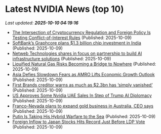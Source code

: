 # Latest NVIDIA News (top 10)
_Last updated: **2025-10-10 04:19:16**_

- [The Intersection of Cryptocurrency Regulation and Foreign Policy Is Testing Conflict-of-Interest Rules](https://clsbluesky.law.columbia.edu/2025/10/09/the-intersection-of-cryptocurrency-regulation-and-foreign-policy-is-testing-conflict-of-interest-rules/) (Published: 2025-10-09)
- [SoftBank’s Graphcore plans $1.3 billion chip investment in India](https://economictimes.indiatimes.com/tech/technology/softbanks-graphcore-plans-1-3-billion-chip-investment-in-india/articleshow/124404096.cms) (Published: 2025-10-09)
- [Netweb Technologies shares in focus on partnership to build AI infrastructure solutions](https://economictimes.indiatimes.com/markets/stocks/news/netweb-technologies-shares-in-focus-on-partnership-to-build-ai-infrastructure-solutions/articleshow/124404085.cms) (Published: 2025-10-09)
- [Liquified Natural Gas Risks Becoming a Bridge to Nowhere](https://biztoc.com/x/4b1eb2120f993fd2) (Published: 2025-10-09)
- [Asia Defies Slowdown Fears as AMRO Lifts Economic Growth Outlook](https://biztoc.com/x/a9abc850ff8c0164) (Published: 2025-10-09)
- [First Brands creditor warns as much as $2.3bn has ‘simply vanished’](https://biztoc.com/x/0d52b00ddae138e0) (Published: 2025-10-09)
- [US Approves Some Nvidia UAE Sales In Step of Trump AI Diplomacy](https://biztoc.com/x/94d766648149c23c) (Published: 2025-10-09)
- [Franco-Nevada plans to expand gold business in Australia, CEO says](https://biztoc.com/x/a4779a76d07fc8f7) (Published: 2025-10-09)
- [Putin Is Taking His Hybrid Warfare to the Sea](https://biztoc.com/x/a794178e30b49bb1) (Published: 2025-10-09)
- [Foreign Inflow to Japan Stocks Hits Record Just Before LDP Vote](https://biztoc.com/x/c045c441d1a0ae30) (Published: 2025-10-09)
